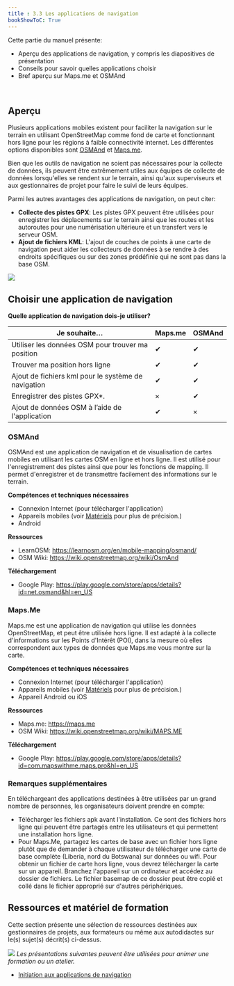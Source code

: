 ```yaml
---
title : 3.3 Les applications de navigation
bookShowToC: True
---
```


Cette partie du manuel présente:  

*   Aperçu des applications de navigation, y compris les diapositives de présentation
*   Conseils pour savoir quelles applications choisir 
*   Bref aperçu sur Maps.me et OSMAnd

<br>

## Aperçu
Plusieurs applications mobiles existent pour faciliter la navigation sur le terrain en utilisant OpenStreetMap comme fond de carte et fonctionnant hors ligne pour les régions à faible connectivité internet. Les différentes options disponibles sont [OSMAnd](https://osmand.net/) et [Maps.me](https://maps.me/).<br>

Bien que les outils de navigation ne soient pas nécessaires pour la collecte de données, ils peuvent être extrêmement utiles aux équipes de collecte de données lorsqu'elles se rendent sur le terrain, ainsi qu'aux superviseurs et aux gestionnaires de projet pour faire le suivi de leurs équipes. 

Parmi les autres avantages des applications de navigation, on peut citer:

*  **Collecte des pistes GPX**: Les pistes GPX peuvent être utilisées pour enregistrer les déplacements sur le terrain ainsi que les routes et les autoroutes pour une numérisation ultérieure et un transfert vers le serveur OSM. 
*  **Ajout de fichiers KML**: L'ajout de couches de points à une carte de navigation peut aider les collecteurs de données à se rendre à des endroits spécifiques ou sur des zones prédéfinie qui ne sont pas dans la base OSM. 

![](/images/fr_guide_icons/fr_management_icon_wide.PNG) 
## Choisir une application de navigation


**Quelle application de navigation dois-je utiliser?**


| Je souhaite…                           | Maps.me | OSMAnd |
|------------------------------------------------|-----|------|
| Utiliser les données OSM pour trouver ma position                        | ✔   | ✔    |
| Trouver ma position hors ligne                        | ✔   | ✔    |
| Ajout de fichiers kml pour le système de navigation                        | ✔   | ✔    |
| Enregistrer des pistes GPX*.                        | ×   | ✔    |
| Ajout de données OSM à l’aide de l'application                        | ✔   | ×    |


### OSMAnd
OSMAnd est une application de navigation et de visualisation de cartes mobiles en utilisant les cartes OSM en ligne et hors ligne. Il est utilisé pour l'enregistrement des pistes ainsi que pour les fonctions de mapping. Il permet d'enregistrer et de transmettre facilement des informations sur le terrain.

**Compétences et techniques nécessaires**

* Connexion Internet (pour télécharger l'application)
* Appareils mobiles (voir [Matériels](https://github.com/hotosm/toolbox/wiki/1.5-Hardware) pour plus de précision.) 
* Android

**Ressources**

* LearnOSM: https://learnosm.org/en/mobile-mapping/osmand/
* OSM Wiki: https://wiki.openstreetmap.org/wiki/OsmAnd

**Téléchargement**

* Google Play: https://play.google.com/store/apps/details?id=net.osmand&hl=en_US

### Maps.Me
Maps.me est une application de navigation qui utilise les données OpenStreetMap, et peut être utilisée hors ligne. Il est adapté à la collecte d'informations sur les Points d'Intérêt (POI), dans la mesure où elles correspondent aux types de données que Maps.me vous montre sur la carte.

**Compétences et techniques nécessaires**

* Connexion Internet (pour télécharger l'application)
* Appareils mobiles (voir [Matériels](https://github.com/hotosm/toolbox/wiki/1.5-Hardware) pour plus de précision.) 
* Appareil Android ou iOS

**Ressources**

* Maps.me: https://maps.me
* OSM Wiki: https://wiki.openstreetmap.org/wiki/MAPS.ME

**Téléchargement**

* Google Play: https://play.google.com/store/apps/details?id=com.mapswithme.maps.pro&hl=en_US

### Remarques supplémentaires

En téléchargeant des applications destinées à être utilisées par un grand nombre de personnes, les organisateurs doivent prendre en compte:

*  Télécharger les fichiers apk avant l'installation. Ce sont des fichiers hors ligne qui peuvent être partagés entre les utilisateurs et qui permettent une installation hors ligne. 
*  Pour Maps.Me, partagez les cartes de base avec un fichier hors ligne plutôt que de demander à chaque utilisateur de télécharger une carte de base complète (Liberia, nord du Botswana) sur données ou wifi. Pour obtenir un fichier de carte hors ligne, vous devrez télécharger la carte sur un appareil. Branchez l'appareil sur un ordinateur et accédez au dossier de fichiers. Le fichier basemap de ce dossier peut être copié et collé dans le fichier approprié sur d'autres périphériques. 

## Ressources et matériel de formation
Cette section présente une sélection de ressources destinées aux gestionnaires de projets, aux formateurs ou même aux autodidactes sur le(s) sujet(s) décrit(s) ci-dessus.

![](/images/fr_guide_icons/fr_training_presentations_wide.PNG)
*Les présentations suivantes peuvent être utilisées pour animer une formation ou un atelier.*

*  [Initiation aux applications de navigation](https://docs.google.com/presentation/d/1pio6SeVv93IVWl2_UM6tg2CR-AJE1SfqEKUJZM90o0g/edit?usp=sharing)

